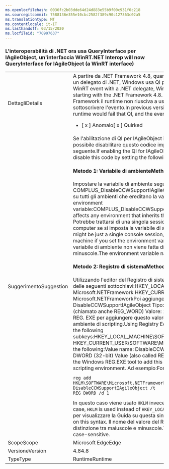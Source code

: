 ```yaml
---
ms.openlocfilehash: 0036fc2b03dde64d24d883e55b9f00c931f0c218
ms.sourcegitcommit: 7588136e355e10cbc2582f389c90c127363c02a5
ms.translationtype: MT
ms.contentlocale: it-IT
ms.lasthandoff: 03/15/2020
ms.locfileid: "70997637"
---
```

### <a name="net-interop-will-now-queryinterface-for-iagileobject-a-winrt-interface"></a><span data-ttu-id="49483-101">L'interoperabilità di .NET ora usa QueryInterface per IAgileObject, un'interfaccia WinRT</span><span class="sxs-lookup"><span data-stu-id="49483-101">.NET Interop will now QueryInterface for IAgileObject (a WinRT interface)</span></span>

|   |   |
|---|---|
|<span data-ttu-id="49483-102">Dettagli</span><span class="sxs-lookup"><span data-stu-id="49483-102">Details</span></span>|<span data-ttu-id="49483-103">A partire da .NET Framework 4.8, quando si usa un evento WinRT con un delegato di .NET, Windows usa QI per IAgileObject.</span><span class="sxs-lookup"><span data-stu-id="49483-103">When using a WinRT event with a .NET delegate, Windows will QI for IAgileObject starting with the .NET Framework 4.8.</span></span>  <span data-ttu-id="49483-104">Nelle versioni precedenti di .NET Framework il runtime non riusciva a usare QI e non era possibile sottoscrivere l'evento.</span><span class="sxs-lookup"><span data-stu-id="49483-104">In previous versions of the .NET Framework, the runtime would fail that QI, and the event could not be subscribed.</span></span><ul><li><span data-ttu-id="49483-105">[ x ] Anomalo</span><span class="sxs-lookup"><span data-stu-id="49483-105">[ x ] Quirked</span></span></li></ul>|
|<span data-ttu-id="49483-106">Suggerimento</span><span class="sxs-lookup"><span data-stu-id="49483-106">Suggestion</span></span>|<span data-ttu-id="49483-107">Se l'abilitazione di QI per IAgileObject interrompe l'esecuzione, è possibile disabilitare questo codice impostando la configurazione seguente.</span><span class="sxs-lookup"><span data-stu-id="49483-107">If enabling the QI for IAgileObject breaks execution, you can disable this code by setting the following configuration.</span></span> <h4><span data-ttu-id="49483-108">Metodo 1: Variabile di ambiente</span><span class="sxs-lookup"><span data-stu-id="49483-108">Method 1: Environment variable</span></span></h4> <span data-ttu-id="49483-109">Impostare la variabile di ambiente seguente: COMPLUS_DisableCCWSupportIAgileObject=1Questo metodo influisce su tutti gli ambienti che ereditano la variabile.</span><span class="sxs-lookup"><span data-stu-id="49483-109">Set the following environment variable:COMPLUS_DisableCCWSupportIAgileObject=1This method affects any environment that inherits this environment variable.</span></span> <span data-ttu-id="49483-110">Potrebbe trattarsi di una singola sessione della console o dell'intero computer se si imposta la variabile di ambiente a livello globale.</span><span class="sxs-lookup"><span data-stu-id="49483-110">This might be just a single console session, or it might affect the entire machine if you set the environment variable globally.</span></span> <span data-ttu-id="49483-111">Per il nome della variabile di ambiente non viene fatta distinzione tra maiuscole e minuscole.</span><span class="sxs-lookup"><span data-stu-id="49483-111">The environment variable name is not case-sensitive.</span></span> <h4><span data-ttu-id="49483-112">Metodo 2: Registro di sistema</span><span class="sxs-lookup"><span data-stu-id="49483-112">Method 2: Registry</span></span></h4> <span data-ttu-id="49483-113">Utilizzando l'editor del Registro di sistema (regedit.exe), trovare una delle seguenti sottochiavi:HKEY_LOCAL_MACHINE SOFTWARE Microsoft.NETFramework HKEY_CURRENT_USER SOFTWARE Microsoft.NETFrameworkPoi aggiungere il seguente:Nome valore: DisableCCWSupportIAgileObject Tipo: Valore DWORD (32 bit) (chiamato anche REG_WORD) Valore: 1È possibile utilizzare Windows REG. EXE per aggiungere questo valore da una riga di comando o da un ambiente di scripting.</span><span class="sxs-lookup"><span data-stu-id="49483-113">Using Registry Editor (regedit.exe), find either of the following subkeys:HKEY_LOCAL_MACHINE\SOFTWARE\Microsoft.NETFramework HKEY_CURRENT_USER\SOFTWARE\Microsoft.NETFrameworkThen add the following:Value name: DisableCCWSupportIAgileObject Type: DWORD (32-bit) Value (also called REG_WORD) Value: 1You can use the Windows REG.EXE tool to add this value from a command-line or scripting environment.</span></span> <span data-ttu-id="49483-114">Ad esempio:</span><span class="sxs-lookup"><span data-stu-id="49483-114">For example:</span></span><pre><code class="lang-console">reg add HKLM\SOFTWARE\Microsoft\.NETFramework /v DisableCCWSupportIAgileObject /t REG_DWORD /d 1&#13;&#10;</code></pre><span data-ttu-id="49483-115">In questo caso viene usato <code>HKLM</code> invece di <code>HKEY_LOCAL_MACHINE</code>.</span><span class="sxs-lookup"><span data-stu-id="49483-115">In this case, <code>HKLM</code> is used instead of <code>HKEY_LOCAL_MACHINE</code>.</span></span> <span data-ttu-id="49483-116">Utilizzare <code>reg add /?</code> per visualizzare la Guida su questa sintassi.</span><span class="sxs-lookup"><span data-stu-id="49483-116">Use <code>reg add /?</code> to see help on this syntax.</span></span> <span data-ttu-id="49483-117">Il nome del valore del Registro di sistema non fa distinzione tra maiuscole e minuscole.</span><span class="sxs-lookup"><span data-stu-id="49483-117">The registry value name is not case-sensitive.</span></span>|
|<span data-ttu-id="49483-118">Scope</span><span class="sxs-lookup"><span data-stu-id="49483-118">Scope</span></span>|<span data-ttu-id="49483-119">Microsoft Edge</span><span class="sxs-lookup"><span data-stu-id="49483-119">Edge</span></span>|
|<span data-ttu-id="49483-120">Versione</span><span class="sxs-lookup"><span data-stu-id="49483-120">Version</span></span>|<span data-ttu-id="49483-121">4.8</span><span class="sxs-lookup"><span data-stu-id="49483-121">4.8</span></span>|
|<span data-ttu-id="49483-122">Type</span><span class="sxs-lookup"><span data-stu-id="49483-122">Type</span></span>|<span data-ttu-id="49483-123">Runtime</span><span class="sxs-lookup"><span data-stu-id="49483-123">Runtime</span></span>|
